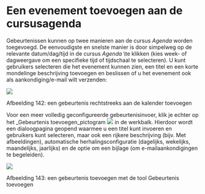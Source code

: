 # Een evenement toevoegen aan de cursusagenda

Gebeurtenissen kunnen op twee manieren aan de cursus _Agenda_ worden toegevoegd. De eenvoudigste en snelste manier is door simpelweg op de relevante datum/dag/tijd in de cursus _Agenda_ \te klikken (kies week- of dagweergave om een specifieke tijd of tijdschaal te selecteren\). U kunt gebruikers selecteren die het evenement kunnen zien, een titel en een korte mondelinge beschrijving toevoegen en beslissen of u het evenement ook als aankondiging/e-mail wilt verzenden:

![](../../.gitbook/assets/graphics265.png)

Afbeelding 142: een gebeurtenis rechtstreeks aan de kalender toevoegen

Voor een meer volledig geconfigureerde gebeurtenisinvoer, klik je echter op het _Gebeurtenis toevoegen_pictogram ![](../../.gitbook/assets/graphics262.png) in de werkbalk. Hierdoor wordt een dialoogpagina geopend waarmee u een titel kunt invoeren en gebruikers kunt selecteren, maar ook een rijkere beschrijving \(bijv. Met afbeeldingen\), automatische herhalingsconfiguratie \(dagelijks, wekelijks, maandelijks, jaarlijks\) en de optie om een bijlage \(om e-mailaankondigingen te begeleiden\).

![](../../.gitbook/assets/graphics266.png)

Afbeelding 143: een gebeurtenis toevoegen met de tool Gebeurtenis toevoegen

